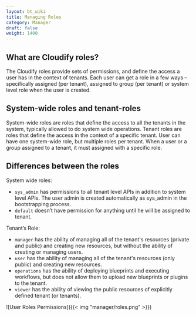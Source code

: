 ```yaml
---
layout: bt_wiki
title: Managing Roles
category: Manager
draft: false
weight: 1400
---
```


## What are Cloudify roles?

The Cloudify roles provide sets of permissions, and define the access a user has in the context of tenants.
Each user can get a role in a few ways – specifically assigned (per tenant),
assigned to group (per tenant) or system level role when the user is created.

## System-wide roles and tenant-roles

System-wide roles are roles that define the access to all the tenants in the system,
typically allowed to do system wide operations.
Tenant roles are roles that define the access in the context of a specific tenant.
User can have one system-wide role, but multiple roles per tenant.
When a user or a group assigned to a tenant, it must assigned with a specific role.

## Differences between the roles

System wide roles:

- `sys_admin` has permissions to all tenant level APIs in addition to system level APIs.
  The user admin is created automatically as sys_admin in the bootstrapping process.
- `default` doesn’t have permission for anything until he will be assigned to tenant.

Tenant’s Role:

- `manager` has the ability of managing all of the tenant's resources (private and public) and creating new resources,
  but without the ability of creating or managing users.
- `user` has the ability of managing all of the tenant's resources (only public) and creating new resources.
- `operations` has the ability of deploying blueprints and executing workflows,
  but does not allow them to upload new blueprints or plugins to the tenant.
- `viewer` has the ability of viewing the public resources of explicitly defined tenant (or tenants).



![User Roles Permissions]({{< img "manager/roles.png" >}})
